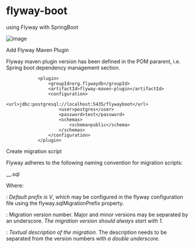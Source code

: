 # flyway-boot
using Flyway with SpringBoot 

![image](https://user-images.githubusercontent.com/17804600/120299995-d30e2000-c2cb-11eb-9c30-c7d5e3f079bb.png)

Add Flyway Maven Plugin

Flyway maven plugin version has been defined in the POM pararent, i.e. Spring boot dependency management section.  

````
            <plugin>
                <groupId>org.flywaydb</groupId>
                <artifactId>flyway-maven-plugin</artifactId>
                <configuration>
                    <url>jdbc:postgresql://localhost:5435/flywayboot</url>
                    <user>postgres</user>
                    <password>test</password>
                    <schemas>
                        <schema>public</schema>
                    </schemas>
                </configuration>
            </plugin>
````

Create migration script

Flyway adheres to the following naming convention for migration scripts:

<Prefix><Version>__<Description>.sql

Where:

<Prefix> : *Default prefix is V*, which may be configured in the flyway configuration file using the flyway.sqlMigrationPrefix property.
            
<Version> : Migration version number. Major and minor versions may be separated by an underscore. *The migration version should always start with 1*.
            
<Description> : *Textual description of the migration*. The description needs to be separated from the version numbers with *a double underscore*.
            
